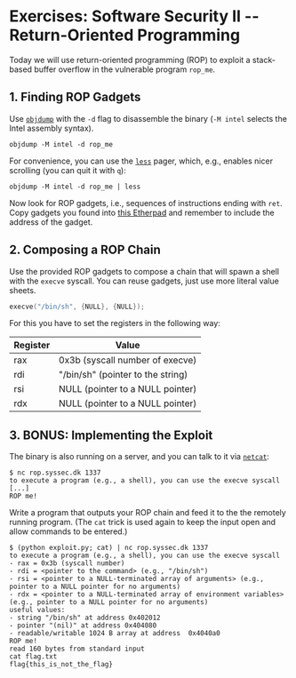 # Exercises: Software Security II -- Return-Oriented Programming


Today we will use return-oriented programming (ROP) to exploit a stack-based
buffer overflow in the vulnerable program `rop_me`.


## 1. Finding ROP Gadgets

Use [`objdump`](https://man.archlinux.org/man/objdump.1) with the `-d` flag to
disassemble the binary (`-M intel` selects the Intel assembly syntax).
```
objdump -M intel -d rop_me
```
For convenience, you can use the [`less`](https://man.archlinux.org/man/less.1)
pager, which, e.g., enables nicer scrolling (you can quit it with `q`):
```
objdump -M intel -d rop_me | less
```
Now look for ROP gadgets, i.e., sequences of instructions ending with `ret`.
Copy gadgets you found into [this
Etherpad](https://ep.mafiasi.de/p/6cb4cdb5c1bed526-syssec_rop_gadgets) and
remember to include the address of the gadget.



## 2. Composing a ROP Chain


Use the provided ROP gadgets to compose a chain that will spawn a shell with
the `execve` syscall. You can reuse gadgets, just use more literal value sheets.
```c
execve("/bin/sh", {NULL}, {NULL});
```
For this you have to set the registers in the following way:

| Register | Value                             |
| -------- | --------------------------------- |
| rax      | 0x3b (syscall number of execve)   |
| rdi      | "/bin/sh" (pointer to the string) |
| rsi      | NULL (pointer to a NULL pointer)  |
| rdx      | NULL (pointer to a NULL pointer)  |



## 3. BONUS: Implementing the Exploit

The binary is also running on a server, and you can talk to it via
[`netcat`](https://man.archlinux.org/man/netcat.1):
```
$ nc rop.syssec.dk 1337
to execute a program (e.g., a shell), you can use the execve syscall
[...]
ROP me!
```

Write a program that outputs your ROP chain and feed it to the the remotely running program.
(The `cat` trick is used again to keep the input open and allow commands to be entered.)
```
$ (python exploit.py; cat) | nc rop.syssec.dk 1337
to execute a program (e.g., a shell), you can use the execve syscall
- rax = 0x3b (syscall number)
- rdi = <pointer to the command> (e.g., "/bin/sh")
- rsi = <pointer to a NULL-terminated array of arguments> (e.g., pointer to a NULL pointer for no arguments)
- rdx = <pointer to a NULL-terminated array of environment variables> (e.g., pointer to a NULL pointer for no arguments)
useful values:
- string "/bin/sh" at address 0x402012
- pointer "(nil)" at address 0x404080
- readable/writable 1024 B array at address  0x4040a0
ROP me!
read 160 bytes from standard input
cat flag.txt
flag{this_is_not_the_flag}
```
